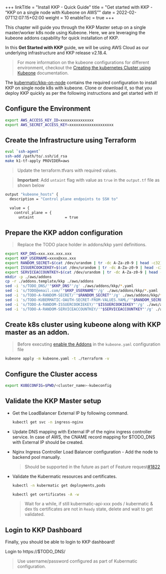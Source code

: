 +++
linkTitle = "Install KKP - Quick Guide"
title = "Get started with KKP - “KKP on a single node with Kubeone on AWS”"
date = 2022-02-07T12:07:15+02:00
weight = 10
enableToc = true
+++

This chapter will guide you through the KKP Master setup on a single master/worker k8s node using Kubeone. Here, we are leveraging the kubeone addons capability for quick installation of KKP.

In this **Get Started with KKP** guide, we will be using AWS Cloud as our underlying infrastructure and KKP release v2.18.4.

> For more information on the kubeone configurations for different environment, checkout the [Creating the kubernetes Cluster using Kubeone](https://docs.kubermatic.com/kubeone/master/tutorials/creating_clusters/) documentation.

The [kubermatic/kkp-on-node](https://github.com/kubermatic/kkp-on-node) contains the required configuration to install KKP on single node k8s with kubeone. Clone or download it, so that you deploy KKP quickly as per the following instructions and get started with it!  

## Configure the Environment
```bash
export AWS_ACCESS_KEY_ID=xxxxxxxxxxxxxxx
export AWS_SECRET_ACCESS_KEY=xxxxxxxxxxxxxxxxxxxx
```

## Create the Infrastructure using Terraform
```bash
eval `ssh-agent`
ssh-add /path/to/.ssh/id_rsa
make k1-tf-apply PROVIDER=aws
```
> Update the terraform.tfvars with required values. 

> **Important**: Add `untaint` flag with value as `true` in the `output.tf` file as shown below
```bash
output "kubeone_hosts" {
  description = "Control plane endpoints to SSH to"

  value = {
    control_plane = {
      untaint              = true
```

## Prepare the KKP addon configuration
> Replace the TODO place holder in addons/kkp yaml definitions. 
```bash
export KKP_DNS=xxx.xxx.xxx.xxx
export KKP_USERNAME=xxxx@xxx.xxx
export RANDOM_SECRET=$(cat /dev/urandom | tr -dc A-Za-z0-9 | head -c32)
export ISSUERCOOKIEKEY=$(cat /dev/urandom | tr -dc A-Za-z0-9 | head -c32)
export SERVICEACCOUNTKEY=$(cat /dev/urandom | tr -dc A-Za-z0-9 | head -c32)
mkdir -p ./aws/addons
cp -r ./addons.template/kkp ./aws/addons
sed -i 's/TODO_DNS/'"$KKP_DNS"'/g' ./aws/addons/kkp/*.yaml
sed -i 's/TODO@email.com/'"$KKP_USERNAME"'/g' ./aws/addons/kkp/*.yaml
sed -i 's/TODO-A-RANDOM-SECRET/'"$RANDOM_SECRET"'/g' ./aws/addons/kkp/*.yaml
sed -i 's/TODO-KUBERMATIC-OAUTH-SECRET-FROM-VALUES.YAML/'"$RANDOM_SECRET"'/g' ./aws/addons/kkp/*.yaml
sed -i 's/TODO-A-RANDOM-ISSUERCOOKIEKEY/'"$ISSUERCOOKIEKEY"'/g' ./aws/addons/kkp/*.yaml
sed -i 's/TODO-A-RANDOM-SERVICEACCOUNTKEY/'"$SERVICEACCOUNTKEY"'/g' ./aws/addons/kkp/*.yaml
```

## Create k8s cluster using kubeone along with KKP master as an addon.
> Before executing [enable the Addons](https://docs.kubermatic.com/kubeone/master/guides/addons/#enabling-addons) in the `kubeone.yaml` configuration file
```bash
kubeone apply -m kubeone.yaml -t ./terraform -v
```

## Configure the Cluster access
```bash
export KUBECONFIG=$PWD/<cluster_name>-kubeconfig
```

## Validate the KKP Master setup

* Get the LoadBalancer External IP by following command.
  ```bash
  kubectl get svc -n ingress-nginx
  ```

* Update DNS mapping with External IP of the nginx ingress controller service. In case of AWS, the CNAME record mapping for $TODO_DNS with External IP should be created.

* Nginx Ingress Controller Load Balancer configuration - Add the node to backend pool manually.
  > Should be supported in the future as part of Feature request[#1822](https://github.com/kubermatic/kubeone/issues/1822)

* Validate the Kubermatic resources and certificates.
  ```bash
  kubectl -n kubermatic get deployments,pods
  ```
  ```bash
  kubectl get certificates -A -w
  ```
  > Wait for a while, if still kubermatic-api-xxx pods / kubermatic & dex tls certificates are not in `Ready` state, delete  and wait to get validated.

## Login to KKP Dashboard

Finally, you should be able to login to KKP dashboard! 

Login to https://$TODO_DNS/ 
> Use username/password configured as part of Kubermatic configuration. 

